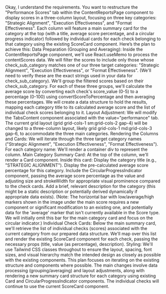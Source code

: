 Okay, I understand the requirements. You want to restructure the "Performance Scores" tab within the ContentReportsPage component to display scores in a three-column layout, focusing on three key categories: "Strategic Alignment", "Execution Effectiveness", and "Format Effectiveness". Each column will feature a main summary card for the category at the top (with a title, average score percentage, and a circular progress indicator) followed by individual cards for each check belonging to that category using the existing ScoreCard component.
Here’s the plan to achieve this:
Data Preparation (Grouping and Averaging):
Inside the ContentReportsPage component, we'll use React.useMemo to process the contentScores data.
We will filter the scores to include only those whose check_sub_category matches one of our three target categories: "Strategic Alignment", "Execution Effectiveness", or "Format Effectiveness". (We'll need to verify these are the exact strings used in your data for check_sub_category).
We'll group the filtered scores based on their check_sub_category.
For each of these three groups, we'll calculate the average score by converting each check's score_value (0-5) to a percentage (0-100) using convertScoreToPercentage and then averaging these percentages.
We will create a data structure to hold the results, mapping each category title to its calculated average score and the list of individual check scores belonging to it.
Layout Adjustment:
We will modify the TabsContent component associated with the value="performance" tab.
The current grid layout (grid grid-cols-1 sm:grid-cols-2 gap-4) will be changed to a three-column layout, likely grid grid-cols-1 md:grid-cols-3 gap-6, to accommodate the three main categories.
Rendering the Columns and Cards:
We will iterate through the three target category names ("Strategic Alignment", "Execution Effectiveness", "Format Effectiveness").
For each category name:
We'll render a container div to represent the column.
Main Category Summary Card: At the top of the column, we'll render a Card component. Inside this card:
Display the category title (e.g., "STRATEGIC ALIGNMENT").
Display the pre-calculated average score percentage for this category.
Include the CircularProgressIndicator component, passing the average score percentage as the value and adjusting size and strokeWidth for appropriate visual prominence compared to the check cards.
Add a brief, relevant description for the category (this might be a static description or potentially derived dynamically if appropriate data exists).
(Note: The horizontal bar with low/average/high markers shown in the image under the main score requires a new component or significant modification to an existing one, and potentially data for the 'average' marker that isn't currently available in the Score type. We will initially omit this bar for the main category card and focus on the circular indicator.)
Individual Check Cards: Below the main summary card, we'll retrieve the list of individual checks (scores) associated with the current category from our prepared data structure. We'll map over this list and render the existing ScoreCard component for each check, passing the necessary props (title, value (as percentage), description).
Styling:
We'll use Tailwind CSS classes throughout to ensure the layout, spacing, font sizes, and visual hierarchy match the intended design as closely as possible with the existing components.
This plan focuses on iterating on the existing structure and components where possible. The main changes involve data processing (grouping/averaging) and layout adjustments, along with rendering a new summary card structure for each category using existing Card and CircularProgressIndicator components. The individual checks will continue to use the current ScoreCard component.